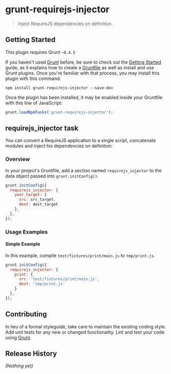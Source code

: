 # grunt-requirejs-injector

> Inject RequireJS dependencies on definition.

## Getting Started
This plugin requires Grunt `~0.4.5`

If you haven't used [Grunt](http://gruntjs.com/) before, be sure to check out the [Getting Started](http://gruntjs.com/getting-started) guide, as it explains how to create a [Gruntfile](http://gruntjs.com/sample-gruntfile) as well as install and use Grunt plugins. Once you're familiar with that process, you may install this plugin with this command:

```shell
npm install grunt-requirejs-injector --save-dev
```

Once the plugin has been installed, it may be enabled inside your Gruntfile with this line of JavaScript:

```js
grunt.loadNpmTasks('grunt-requirejs-injector');
```

## requirejs_injector task

You can convert a RequireJS application to a single script, concatenate modules and inject his dependencies on definition. 

### Overview
In your project's Gruntfile, add a section named `requirejs_injector` to the data object passed into `grunt.initConfig()`.

```js
grunt.initConfig({
  requirejs_injector: {
    your_target: {
      src: src_target,
      dest: dest_target
    },
  },
});
```

### Usage Examples

#### Simple Example
In this example, compile `test/fixtures/print/main.js` to `tmp/print.js`.

```js
grunt.initConfig({
  requirejs_injector: {
    print: {
      src: 'test/fixtures/print/main.js',
      dest: 'tmp/print.js'
    }
  },
});
```

## Contributing
In lieu of a formal styleguide, take care to maintain the existing coding style. Add unit tests for any new or changed functionality. Lint and test your code using [Grunt](http://gruntjs.com/).

## Release History
_(Nothing yet)_
